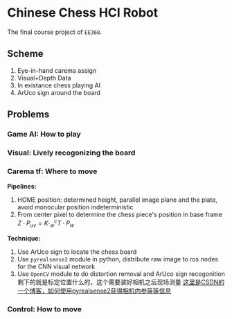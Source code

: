# Chinese Chess HCI Robot
The final course project of `EE368`.  

## Scheme
1. Eye-in-hand carema assign
2. Visual+Depth Data
3. In existance chess playing AI  
4. ArUco sign around the board  

## Problems
### Game AI: How to play
### Visual: Lively recogonizing the board 
### Carema tf: Where to move  
**Pipelines:**  
1. HOME position: determined height, parallel image plane and the plate, avoid monocular position indeterministic  
2. From center pixel to determine the chess piece's position in base frame $Z\cdot P_{uv}=K\cdot _w^cT\cdot P_w$  

**Technique:**  
1. Use ArUco sign to locate the chess board  
2. Use `pyrealsense2` module in python, distribute raw image to ros nodes for the CNN visual network
3. Use `OpenCV` module to do distortion removal and ArUco sign recogonition  
剩下的就是标定位置什么的，这个需要装好相机之后现场测量
[这里是CSDN的一个博客，如何使用pyrealsense2获得相机内参等等信息](https://blog.csdn.net/Dontla/article/details/102644909)

### Control: How to move
